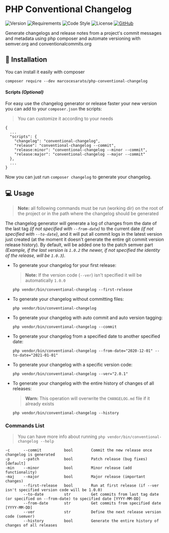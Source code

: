 # PHP Conventional Changelog

![Version](https://img.shields.io/badge/version-1.1.0-brightgreen?style=for-the-badge)
![Requirements](https://img.shields.io/badge/php-%3E%3D%205.5-4F5D95?style=for-the-badge)
![Code Style](https://img.shields.io/badge/code%20style-PSR-blue?style=for-the-badge)
![License](https://img.shields.io/github/license/marcocesarato/php-conventional-changelog?style=for-the-badge)
[![GitHub](https://img.shields.io/badge/GitHub-Repo-6f42c1?style=for-the-badge)](https://github.com/marcocesarato/php-conventional-changelog)

Generate changelogs and release notes from a project's commit messages and metadata using php composer and automate versioning with semver.org and conventionalcommits.org

## 📖 Installation

You can install it easily with composer

`composer require --dev marcocesarato/php-conventional-changelog`

#### Scripts *(Optional)*

For easy use the changelog generator or release faster your new version you can add to your `composer.json` the scripts:

> You can customize it according to your needs

```
{
  ...
  "scripts": {
    "changelog": "conventional-changelog",
    "release": "conventional-changelog --commit",
    "release:minor": "conventional-changelog --minor --commit",
    "release:major": "conventional-changelog --major --commit"
  },
  ...
}
```

Now you can just run `composer changelog` to generate your changelog.

## 💻 Usage

> **Note:** all following commands must be run (working dir) on the root of the project or in the path where the changelog should be generated

The changelog generator will generate a log of changes from the date of the last tag *(if not specified with `--from-date`)* to the current date *(if not specified with `--to-date`)*,
and it will put all commit logs in the latest version just created (at the moment it doesn't generate the entire git commit version release history).
By default, will be added one to the patch semver part *(Example, if the last version is `1.0.2` the newer, if not specified the identity of the release, will be `1.0.3`)*.

- To generate your changelog for your first release:
  
  > **Note:** If the version code (`--ver`) isn't specified it will be automatically `1.0.0`

  `php vendor/bin/conventional-changelog --first-release`


- To generate your changelog without committing files:
  
    `php vendor/bin/conventional-changelog`


- To generate your changelog with auto commit and auto version tagging:

    `php vendor/bin/conventional-changelog --commit`


- To generate your changelog from a specified date to another specified date:

    `php vendor/bin/conventional-changelog --from-date="2020-12-01" --to-date="2021-01-01"`


- To generate your changelog with a specific version code:

  `php vendor/bin/conventional-changelog --ver="2.0.1"`


- To generate your changelog with the entire history of changes of all releases:

  > **Warn:** This operation will overwrite the `CHANGELOG.md` file if it already exists

  `php vendor/bin/conventional-changelog --history`


### Commands List

> You can have more info about running  `php vendor/bin/conventional-changelog --help`

```
-c      --commit          bool        Commit the new release once changelog is generated
-p      --patch           bool        Patch release (bug fixes) [default]
-min    --minor           bool        Minor release (add functionality)
-maj    --major           bool        Major release (important changes)
        --first-release   bool        Run at first release (if --ver isn't specified version code will be 1.0.0)
        --to-date         str         Get commits from last tag date (or specified on --from-date) to specified date [YYYY-MM-DD]
        --from-date       str         Get commits from specified date [YYYY-MM-DD]
        --ver             str         Define the next release version code (semver)
        --history         bool        Generate the entire history of changes of all releases
```